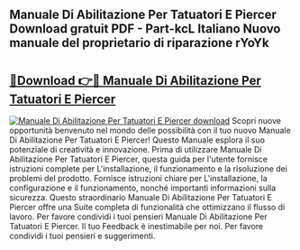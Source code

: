 ## Manuale Di Abilitazione Per Tatuatori E Piercer Download gratuit PDF - Part-kcL Italiano Nuovo manuale del proprietario di riparazione rYoYk

# <h2><a href="http://dfbtnfn.blite.top/?on=Manuale+Di+Abilitazione+Per+Tatuatori+E+Piercer">🔗Download 👉🔴 Manuale Di Abilitazione Per Tatuatori E Piercer</a></h2>

[![Manuale Di Abilitazione Per Tatuatori E Piercer download](https://i.imgur.com/lujVjoI.png)](http://dfbtnfn.blite.top/?on=Manuale+Di+Abilitazione+Per+Tatuatori+E+Piercer)
Scopri nuove opportunità benvenuto nel mondo delle possibilità con il tuo nuovo Manuale Di Abilitazione Per Tatuatori E Piercer! Questo Manuale esplora il suo potenziale di creatività e innovazione. Prima di utilizzare Manuale Di Abilitazione Per Tatuatori E Piercer, questa guida per l'utente fornisce istruzioni complete per L'installazione, il funzionamento e la risoluzione dei problemi del prodotto. Fornisce istruzioni chiare per L'installazione, la configurazione e il funzionamento, nonché importanti informazioni sulla sicurezza. Questo straordinario Manuale Di Abilitazione Per Tatuatori E Piercer offre una Suite completa di funzionalità che ottimizzano il flusso di lavoro. Per favore condividi i tuoi pensieri Manuale Di Abilitazione Per Tatuatori E Piercer. Il tuo Feedback è inestimabile per noi. Per favore condividi i tuoi pensieri e suggerimenti.
